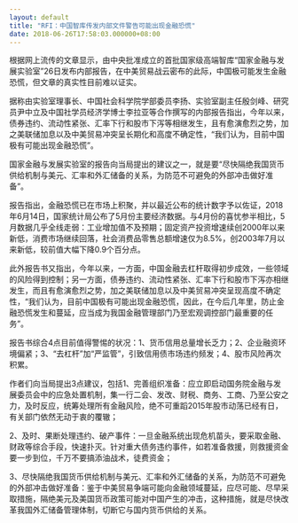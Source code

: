```yaml
---
layout: default
title: "RFI：中国智库传发内部文件警告可能出现金融恐慌"
date: 2018-06-26T17:58:03.000000+08:00
---
```


根据网上流传的文章显示，由中央批准成立的首批国家级高端智库“国家金融与发展实验室”26日发布内部报告，在中美贸易战云密布的此际，中国极可能发生金融恐慌，但文章的真实性目前难以证实。

据称由实验室理事长、中国社会科学院学部委员李扬、实验室副主任殷剑峰、研究员尹中立及中国社学员经济学博士李拉亚等合作撰写的内部报告指出，今年以来，债券违约、流动性紧张、汇率下行和股市下泻等相继发生，且有愈演愈烈之势，加之美联储加息以及中美贸易冲突呈长期化和高度不确定性，“我们认为，目前中国极有可能出现金融恐慌”。

国家金融与发展实验室的报告向当局提出的建议之一，就是要“尽快隔绝我国货币供给机制与美元、汇率和外汇储备的关系，为防范不可避免的外部冲击做好准备”。

报告指出，金融恐慌已在市场上积聚，并以最近公布的统计数字予以佐证，2018年6月14日，国家统计局公布了5月份主要经济数据。与4月份的喜忧参半相比，5月数据几乎全线走弱：工业增加值不及预期；固定资产投资增速续创2000年以来新低，消费市场继续回落，社会消费品零售总额增速仅为8.5%，创2003年7月以来新低，较前值大幅下降0.9个百分点。

此外报告书又指出，今年以来，一方面，中国金融去杠杆取得初步成效，一些领域的风险得到控制；另一方面，债券违约、流动性紧张、汇率下行和股市下泻亦相继发生，而且有愈演愈烈之势，加之美联储加息以及中美贸易冲突呈现高度不确定性，“我们认为，目前中国极有可能出现金融恐慌，因此，在今后几年里，防止金融恐慌发生和蔓延，应当成为我国金融管理部门乃至宏观调控部门最重要的任务”。

报告书综合4点目前值得警惕的状况：1、货币信用总量增长乏力；2、企业融资环境偏紧；3、“去杠杆”加“严监管”，引致信用债市场违约频发；4、股市风险再次积累。

作者们向当局提出3点建议，包括1、完善组织准备：应立即启动国务院金融与发展委员会中的应急处置机制，集一行二会、发改、财税、商务、工商、乃至公安之力，及时反应，统筹处理所有金融风险，绝不可重蹈2015年股市动荡已经有日，有关部门依然无动于衷的覆辙；

2、及时、果断处理违约、破产事件：一旦金融系统出现危机苗头，要采取金融、财政等综合手段，快速扑灭。针对重大债务违约事件，如若准备救援，则救援资金要一步到位，千万不要搞添油战术，徒费资金；

3、尽快隔绝我国货币供给机制与美元、汇率和外汇储备的关系，为防范不可避免的外部冲击做好准备：鉴于中美贸易争端可能向金融领域蔓延，应尽可能、尽早采取措施，隔绝美元及美国货币政策可能对中国产生的冲击，这种措施，就是尽快改革我国外汇储备管理体制，切断它与国内货币供给的关系。

